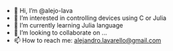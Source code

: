 - 👋 Hi, I’m @alejo-lava
- 👀 I’m interested in controlling devices using C or Julia
- 🌱 I’m currently learning Julia language
- 💞️ I’m looking to collaborate on ...
- 📫 How to reach me: alejandro.lavarello@gmail.com

<!---
alejo-lava/alejo-lava is a ✨ special ✨ repository because its `README.md` (this file) appears on your GitHub profile.
You can click the Preview link to take a look at your changes.
--->
